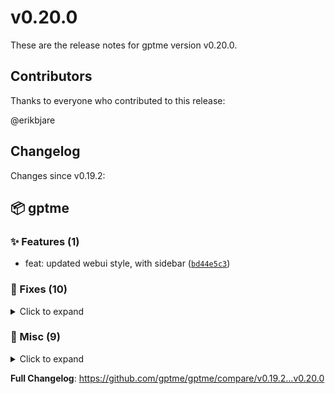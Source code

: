 # v0.20.0

These are the release notes for gptme version v0.20.0.

## Contributors

Thanks to everyone who contributed to this release:

@erikbjare

## Changelog

Changes since v0.19.2:


## 📦 gptme

### ✨ Features (1)

 - feat: updated webui style, with sidebar ([`bd44e5c3`](https://github.com/gptme/gptme/commit/bd44e5c3))

### 🐛 Fixes (10)
<details><summary>Click to expand</summary>
<p>

 - fix: use importlib.util.find_spec instead of attempting costly imports at startup, reducing startup time by ~1s ([`7b755202`](https://github.com/gptme/gptme/commit/7b755202))
 - fix(webui): put `<thinking>` tags into `<details>`, minor style improvements ([`04b3109a`](https://github.com/gptme/gptme/commit/04b3109a))
 - fix(webui): switch to marked over showdown, improved styling and misc fixes ([`0a868ba3`](https://github.com/gptme/gptme/commit/0a868ba3))
 - fix: catch exceptions when executing tools ([`9560660e`](https://github.com/gptme/gptme/commit/9560660e))
 - fix: handle bad patches better ([`771734c4`](https://github.com/gptme/gptme/commit/771734c4))
 - fix: limit image size, fixes exception for large images (fixes [#185](https://github.com/gptme/gptme/issues/185)) ([#188](https://github.com/gptme/gptme/issues/188)) ([`45cfbaca`](https://github.com/gptme/gptme/commit/45cfbaca))
 - fix: fixed incorrectly nested string in f-string ([`4aa3f2da`](https://github.com/gptme/gptme/commit/4aa3f2da))
 - fix: made shell tool more strict, now requires exact 'shell' langtag to run ([`578adcc9`](https://github.com/gptme/gptme/commit/578adcc9))
 - fix: use stdout/stderr as langtags in shell output, instead of as headings ([`c102806d`](https://github.com/gptme/gptme/commit/c102806d))
 - fix: log warning if allowlisted tool could not be found ([`f1864c75`](https://github.com/gptme/gptme/commit/f1864c75))

</p>
</details>

### 🔨 Misc (9)
<details><summary>Click to expand</summary>
<p>

 - chore: bump version to 0.20.0 ([`5d0b138c`](https://github.com/gptme/gptme/commit/5d0b138c))
 - docs: added startup time to 'Are we tiny?' page ([`cde7937d`](https://github.com/gptme/gptme/commit/cde7937d))
 - refactor: extracted js part of webui into seperate file ([`919fe93a`](https://github.com/gptme/gptme/commit/919fe93a))
 - docs: improved styling of demos ([`018e6ff6`](https://github.com/gptme/gptme/commit/018e6ff6))
 - docs: more use of rubric::, use sphinxcontrib.asciinema to embed player ([`fdfc6589`](https://github.com/gptme/gptme/commit/fdfc6589))
 - docs: improved getting started, tool docs, and docstrings ([`5c827eb4`](https://github.com/gptme/gptme/commit/5c827eb4))
 - docs: updated docs for running with ollama (litellm no longer needed) ([`f2586024`](https://github.com/gptme/gptme/commit/f2586024))
 - docs: updated docs for running locally with ollama/litellm ([`fa59310f`](https://github.com/gptme/gptme/commit/fa59310f))
 - improve: enhance API key setup UX and error handling ([`7231aa96`](https://github.com/gptme/gptme/commit/7231aa96))

</p>
</details>

**Full Changelog**: https://github.com/gptme/gptme/compare/v0.19.2...v0.20.0

